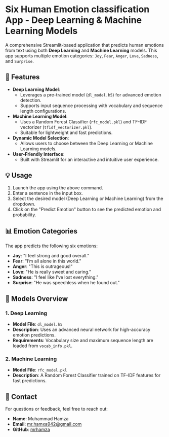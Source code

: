 # Six Human Emotion classification App - Deep Learning & Machine Learning Models

A comprehensive Streamlit-based application that predicts human emotions from text using both **Deep Learning** and **Machine Learning** models. This app supports multiple emotion categories: `Joy`, `Fear`, `Anger`, `Love`, `Sadness`, and `Surprise`.

## 🚀 Features
- **Deep Learning Model**:
  - Leverages a pre-trained model (`dl_model.h5`) for advanced emotion detection.
  - Supports input sequence processing with vocabulary and sequence length configurations.
- **Machine Learning Model**:
  - Uses a Random Forest Classifier (`rfc_model.pkl`) and TF-IDF vectorizer (`tfidf_vectorizer.pkl`).
  - Suitable for lightweight and fast predictions.
- **Dynamic Model Selection**:
  - Allows users to choose between the Deep Learning or Machine Learning models.
- **User-Friendly Interface**:
  - Built with Streamlit for an interactive and intuitive user experience.

## 💡 Usage

1. Launch the app using the above command.
2. Enter a sentence in the input box.
3. Select the desired model (Deep Learning or Machine Learning) from the dropdown.
4. Click on the "Predict Emotion" button to see the predicted emotion and probability.

## 📊 Emotion Categories

The app predicts the following six emotions:
- **Joy**: "I feel strong and good overall."
- **Fear**: "I’m all alone in this world."
- **Anger**: "This is outrageous!"
- **Love**: "He is really sweet and caring."
- **Sadness**: "I feel like I’ve lost everything."
- **Surprise**: "He was speechless when he found out."

## 🧠 Models Overview

### 1. **Deep Learning**
- **Model File**: `dl_model.h5`
- **Description**: Uses an advanced neural network for high-accuracy emotion predictions.
- **Requirements**: Vocabulary size and maximum sequence length are loaded from `vocab_info.pkl`.

### 2. **Machine Learning**
- **Model File**: `rfc_model.pkl`
- **Description**: A Random Forest Classifier trained on TF-IDF features for fast predictions.

## 📧 Contact

For questions or feedback, feel free to reach out:
- **Name**: Muhammad Hamza
- **Email**: [mr.hamxa942@gmail.com](mailto:mr.hamxa942@gmail.com)
- **GitHub**: [mrhamza](https://github.com/mrhamxo)
